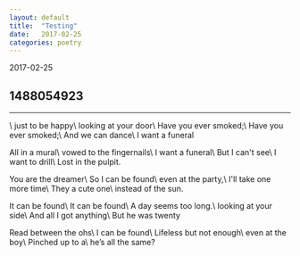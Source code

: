 ```yaml
---
layout: default
title:  "Testing"
date:   2017-02-25
categories: poetry
---
```


2017-02-25

## 1488054923

---
\\
just to be happy\\
looking at your door\\
Have you ever smoked;\\
Have you ever smoked;\\
And we can dance\\
I want a funeral

All in a mural\\
vowed to the fingernails\\
I want a funeral\\
But I can't see\\
I want to drill\\
Lost in the pulpit.

You are the dreamer\\
So I can be found\\
even at the party,\\
I'll take one more time\\
They a cute one\\
instead of the sun.

It can be found\\
It can be found\\
A day seems too long.\\
looking at your side\\
And all I got anything\\
But he was twenty

Read between the ohs\\
I can be found\\
Lifeless but not enough\\
even at the boy\\
Pinched up to a\\
he’s all the same?
